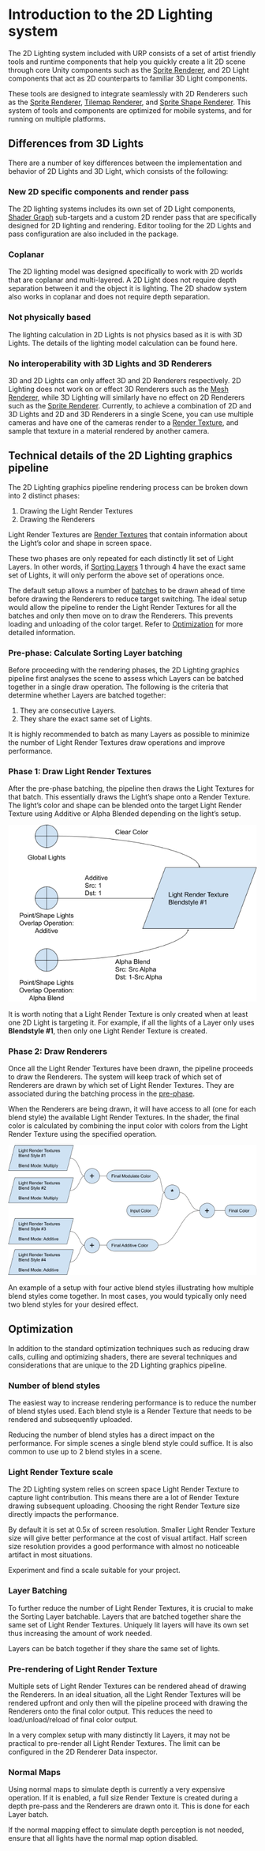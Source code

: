 # Introduction to the 2D Lighting system
The 2D Lighting system included with URP consists of a set of artist friendly tools and runtime components that help you quickly create a lit 2D scene through core Unity components such as the [Sprite Renderer](https://docs.unity3d.com/Manual/class-SpriteRenderer.html), and 2D Light components that act as 2D counterparts to familiar 3D Light components.

These tools are designed to integrate seamlessly with 2D Renderers such as the [Sprite Renderer](https://docs.unity3d.com/Manual/Sprites.html), [Tilemap Renderer](https://docs.unity3d.com/Manual/class-Tilemap.html), and [Sprite Shape Renderer](https://docs.unity3d.com/Manual/class-SpriteShapeRenderer.html). This system of tools and components are optimized for mobile systems, and for running on multiple platforms.

## Differences from 3D Lights
There are a number of key differences between the implementation and behavior of 2D Lights and 3D Light, which consists of the following:

### New 2D specific components and render pass
The 2D lighting systems includes its own set of 2D Light components, [Shader Graph](ShaderGraph.md) sub-targets and a custom 2D render pass that are specifically designed for 2D lighting and rendering. Editor tooling for the 2D Lights and pass configuration are also included in the package.

### Coplanar
The 2D lighting model was designed specifically to work with 2D worlds that are coplanar and multi-layered. A 2D Light does not require depth separation between it and the object it is lighting. The 2D shadow system also works in coplanar and does not require depth separation.

### Not physically based
The lighting calculation in 2D Lights is not physics based as it is with 3D Lights. The details of the lighting model calculation can be found here.

### No interoperability with 3D Lights and 3D Renderers
3D and 2D Lights can only affect 3D and 2D Renderers respectively. 2D Lighting does not work on or effect 3D Renderers such as the [Mesh Renderer](https://docs.unity3d.com/Manual/class-MeshRenderer.html), while 3D Lighting will similarly have no effect on 2D Renderers such as the [Sprite Renderer](https://docs.unity3d.com/Manual/class-SpriteRenderer.html). Currently, to achieve a combination of 2D and 3D Lights and 2D and 3D Renderers in a single Scene, you can use multiple cameras and have one of the cameras render to a [Render Texture](https://docs.unity3d.com/Manual/class-RenderTexture.html), and sample that texture in a material rendered by another camera.

## Technical details of the 2D Lighting graphics pipeline
The 2D Lighting graphics pipeline rendering process can be broken down into 2 distinct phases:
1) Drawing the Light Render Textures
2) Drawing the Renderers

Light Render Textures are [Render Textures](https://docs.unity3d.com/Manual/class-RenderTexture.html) that contain information about the Light’s color and shape in screen space.

These two phases are only repeated  for each distinctly lit set of Light Layers. In other words, if [Sorting Layers](https://docs.unity3d.com/Manual/class-TagManager.html#SortingLayers) 1 through 4 have the exact same set of Lights, it will only perform the above set of operations once.

The default setup allows a number of [batches](https://docs.unity3d.com/Manual/DrawCallBatching.html) to be drawn ahead of time before drawing the Renderers to reduce target switching. The ideal setup would allow the pipeline to render the Light Render Textures for all the batches and only then move on to draw the Renderers. This prevents loading and unloading of the color target. Refer to [Optimization](#optimization) for more detailed information.

### Pre-phase: Calculate Sorting Layer batching
Before proceeding with the rendering phases, the 2D Lighting graphics pipeline first analyses the scene to assess which Layers can be batched together in a single draw operation. The following is the criteria that determine whether Layers are batched together:
1. They are consecutive Layers.
2. They share the exact same set of Lights.

It is highly recommended to batch as many Layers as possible to minimize the number of Light Render Textures draw operations and improve performance.

### Phase 1: Draw Light Render Textures
After the pre-phase batching, the pipeline then draws the Light Textures for that batch. This essentially draws the Light’s shape onto a Render Texture. The light’s color and shape can be blended onto the target Light Render Texture using Additive or Alpha Blended depending on the light’s setup.

![](Images/2D/introduction_phase1.png)

It is worth noting that a Light Render Texture is only created when at least one 2D Light is targeting it. For example, if all the lights of a Layer only uses **Blendstyle #1**, then only one Light Render Texture is created.

### Phase 2: Draw Renderers
Once all the Light Render Textures have been drawn, the pipeline proceeds to draw the Renderers. The system will keep track of which set of Renderers are drawn by which set of Light Render Textures. They are associated during the batching process in the [pre-phase](#pre-phase-calculate-sorting-layer-batching).

When the Renderers are being drawn, it will have access to all (one for each blend style) the available Light Render Textures. In the shader, the final color is calculated by combining the input color with colors from the Light Render Texture using the specified operation.

![](Images/2D/introduction_phase2.png)

An example of a setup with four active blend styles illustrating how multiple blend styles come together. In most cases, you would typically only need two blend styles for your desired effect.

## Optimization
In addition to the standard optimization techniques such as reducing draw calls, culling and optimizing shaders, there are several techniques and considerations that are unique to the 2D Lighting graphics pipeline.

### Number of blend styles
The easiest way to increase rendering performance is to reduce the number of blend styles used. Each blend style is a Render Texture that needs to be rendered and subsequently uploaded.

Reducing the number of blend styles has a direct impact on the performance. For simple scenes a single blend style could suffice. It is also common to use up to 2 blend styles in a scene.

### Light Render Texture scale
The 2D Lighting system relies on screen space Light Render Texture to capture light contribution. This means there are a lot of Render Texture drawing subsequent uploading. Choosing the right Render Texture size directly impacts the performance.

By default it is set at 0.5x of screen resolution. Smaller Light Render Texture size will give better performance at the cost of visual artifact. Half screen size resolution provides a good performance with almost no noticeable artifact in most situations.

Experiment and find a scale suitable for your project.

### Layer Batching
To further reduce the number of Light Render Textures, it is crucial to make the Sorting Layer batchable. Layers that are batched together share the same set of Light Render Textures. Uniquely lit layers will have its own set thus increasing the amount of work needed.

Layers can be batch together if they share the same set of lights.

### Pre-rendering of Light Render Texture
Multiple sets of Light Render Textures can be rendered ahead of drawing the Renderers. In an ideal situation, all the Light Render Textures will be rendered upfront and only then will the pipeline proceed with drawing the Renderers onto the final color output. This reduces the need to load/unload/reload of final color output.

In a very complex setup with many distinctly lit Layers, it may not be practical to pre-render all Light Render Textures. The limit can be configured in the 2D Renderer Data inspector.

### Normal Maps
Using normal maps to simulate depth is currently a very expensive operation. If it is enabled, a full size Render Texture is created during a depth pre-pass and the Renderers are drawn onto it. This is done for each Layer batch.

If the normal mapping effect to simulate depth perception is not needed, ensure that all lights have the normal map option disabled.
